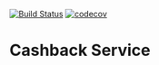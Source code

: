 [![Build Status](https://travis-ci.org/sebastyanpereira/cashback-service.svg?branch=master)](https://travis-ci.org/sebastyanpereira/cashback-service) [![codecov](https://codecov.io/gh/sebastyanpereira/cashback-service/branch/master/graph/badge.svg)](https://codecov.io/gh/sebastyanpereira/cashback-service)
# Cashback Service